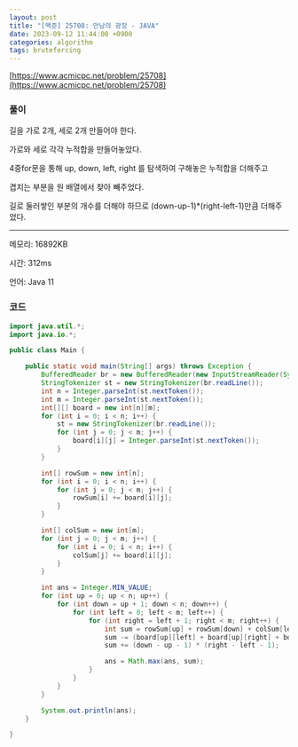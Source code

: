 ```yaml
---
layout: post
title: "[백준] 25708: 만남의 광장 - JAVA"
date: 2023-09-12 11:44:00 +0900
categories: algorithm
tags: bruteforcing
---
```


[https://www.acmicpc.net/problem/25708](https://www.acmicpc.net/problem/25708)

### 풀이

길을 가로 2개, 세로 2개 만들어야 한다.

가로와 세로 각각 누적합을 만들어놓았다.

4중for문을 통해 up, down, left, right 를 탐색하여 구해놓은 누적합을 더해주고

겹치는 부분을 원 배열에서 찾아 빼주었다.

길로 둘러쌓인 부분의 개수를 더해야 하므로 (down-up-1)\*(right-left-1)만큼 더해주었다.

---

메모리: 16892KB

시간: 312ms

언어: Java 11

### 코드

```java
import java.util.*;
import java.io.*;

public class Main {

    public static void main(String[] args) throws Exception {
        BufferedReader br = new BufferedReader(new InputStreamReader(System.in));
        StringTokenizer st = new StringTokenizer(br.readLine());
        int n = Integer.parseInt(st.nextToken());
        int m = Integer.parseInt(st.nextToken());
        int[][] board = new int[n][m];
        for (int i = 0; i < n; i++) {
            st = new StringTokenizer(br.readLine());
            for (int j = 0; j < m; j++) {
                board[i][j] = Integer.parseInt(st.nextToken());
            }
        }

        int[] rowSum = new int[n];
        for (int i = 0; i < n; i++) {
            for (int j = 0; j < m; j++) {
                rowSum[i] += board[i][j];
            }
        }

        int[] colSum = new int[m];
        for (int j = 0; j < m; j++) {
            for (int i = 0; i < n; i++) {
                colSum[j] += board[i][j];
            }
        }

        int ans = Integer.MIN_VALUE;
        for (int up = 0; up < n; up++) {
            for (int down = up + 1; down < n; down++) {
                for (int left = 0; left < m; left++) {
                    for (int right = left + 1; right < m; right++) {
                        int sum = rowSum[up] + rowSum[down] + colSum[left] + colSum[right];
                        sum -= (board[up][left] + board[up][right] + board[down][left] + board[down][right]);
                        sum += (down - up - 1) * (right - left - 1);

                        ans = Math.max(ans, sum);
                    }
                }
            }
        }

        System.out.println(ans);
    }

}
```

